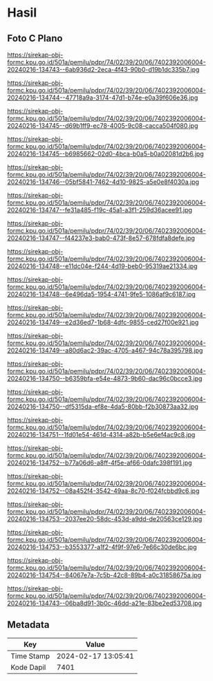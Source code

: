 # Hasil

## Foto C Plano

https://sirekap-obj-formc.kpu.go.id/501a/pemilu/pdpr/74/02/39/20/06/7402392006004-20240216-134743--6ab936d2-2eca-4f43-90b0-d19b1dc335b7.jpg

https://sirekap-obj-formc.kpu.go.id/501a/pemilu/pdpr/74/02/39/20/06/7402392006004-20240216-134744--47718a9a-3174-47d1-b74e-e0a39f606e36.jpg

https://sirekap-obj-formc.kpu.go.id/501a/pemilu/pdpr/74/02/39/20/06/7402392006004-20240216-134745--d69b1ff9-ec78-4005-9c08-cacca504f080.jpg

https://sirekap-obj-formc.kpu.go.id/501a/pemilu/pdpr/74/02/39/20/06/7402392006004-20240216-134745--b6985662-02d0-4bca-b0a5-b0a02081d2b6.jpg

https://sirekap-obj-formc.kpu.go.id/501a/pemilu/pdpr/74/02/39/20/06/7402392006004-20240216-134746--05bf5841-7462-4d10-9825-a5e0e8f4030a.jpg

https://sirekap-obj-formc.kpu.go.id/501a/pemilu/pdpr/74/02/39/20/06/7402392006004-20240216-134747--fe31a485-f19c-45a1-a3f1-259d36acee91.jpg

https://sirekap-obj-formc.kpu.go.id/501a/pemilu/pdpr/74/02/39/20/06/7402392006004-20240216-134747--f44237e3-bab0-473f-8e57-678fdfa8defe.jpg

https://sirekap-obj-formc.kpu.go.id/501a/pemilu/pdpr/74/02/39/20/06/7402392006004-20240216-134748--e11dc04e-f244-4d19-beb0-95319ae21334.jpg

https://sirekap-obj-formc.kpu.go.id/501a/pemilu/pdpr/74/02/39/20/06/7402392006004-20240216-134748--6e496da5-1954-4741-9fe5-1086af9c6187.jpg

https://sirekap-obj-formc.kpu.go.id/501a/pemilu/pdpr/74/02/39/20/06/7402392006004-20240216-134749--e2d36ed7-1b68-4dfc-9855-ced27f00e921.jpg

https://sirekap-obj-formc.kpu.go.id/501a/pemilu/pdpr/74/02/39/20/06/7402392006004-20240216-134749--a80d6ac2-39ac-4705-a467-94c78a395798.jpg

https://sirekap-obj-formc.kpu.go.id/501a/pemilu/pdpr/74/02/39/20/06/7402392006004-20240216-134750--b6359bfa-e54e-4873-9b60-dac96c0bcce3.jpg

https://sirekap-obj-formc.kpu.go.id/501a/pemilu/pdpr/74/02/39/20/06/7402392006004-20240216-134750--df5315da-ef8e-4da5-80bb-f2b30873aa32.jpg

https://sirekap-obj-formc.kpu.go.id/501a/pemilu/pdpr/74/02/39/20/06/7402392006004-20240216-134751--1fd01e54-461d-4314-a82b-b5e6ef4ac9c8.jpg

https://sirekap-obj-formc.kpu.go.id/501a/pemilu/pdpr/74/02/39/20/06/7402392006004-20240216-134752--b77a06d6-a8ff-4f5e-af66-0dafc398f191.jpg

https://sirekap-obj-formc.kpu.go.id/501a/pemilu/pdpr/74/02/39/20/06/7402392006004-20240216-134752--08a452f4-3542-49aa-8c70-f024fcbbd9c6.jpg

https://sirekap-obj-formc.kpu.go.id/501a/pemilu/pdpr/74/02/39/20/06/7402392006004-20240216-134753--2037ee20-58dc-453d-a9dd-de20563ce129.jpg

https://sirekap-obj-formc.kpu.go.id/501a/pemilu/pdpr/74/02/39/20/06/7402392006004-20240216-134753--b3553377-a1f2-4f9f-97e6-7e66c30de6bc.jpg

https://sirekap-obj-formc.kpu.go.id/501a/pemilu/pdpr/74/02/39/20/06/7402392006004-20240216-134754--84067e7a-7c5b-42c8-89b4-a0c31858675a.jpg

https://sirekap-obj-formc.kpu.go.id/501a/pemilu/pdpr/74/02/39/20/06/7402392006004-20240216-134743--06ba8d91-3b0c-46dd-a21e-83be2ed53708.jpg


## Metadata

| Key        | Value               |
| ---------- | ------------------- |
| Time Stamp | 2024-02-17 13:05:41 |
| Kode Dapil | 7401                |



